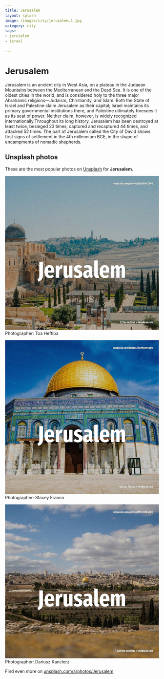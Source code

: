 ```yaml
---
title: Jerusalem
layout: splash
image: /images/city/jerusalem.1.jpg
category: city
tags:
- jerusalem
- israel

---
```

# Jerusalem

Jerusalem  is an ancient city in West Asia, on a plateau in the Judaean Mountains between the  Mediterranean and the Dead Sea. It is one of the oldest cities in the world, and is considered holy to the three major Abrahamic  religions—Judaism, Christianity, and Islam. Both the State of Israel and Palestine claim Jerusalem as their capital; Israel maintains its  primary governmental institutions there, and Palestine ultimately foresees it as its seat of power. Neither claim, however, is widely recognized internationally.Throughout its long history, Jerusalem  has been destroyed at least twice, besieged 23 times, captured and recaptured 44 times, and  attacked 52 times. The part of Jerusalem called the City of David shows first signs of settlement in the 4th  millennium BCE, in the shape of encampments of nomadic shepherds. 

 
## Unsplash photos
These are the most popular photos on [Unsplash](https://unsplash.com) for **Jerusalem**.
 
![Jerusalem](/images/city/jerusalem.1.jpg)
Photographer:  Toa Heftiba
 
![Jerusalem](/images/city/jerusalem.2.jpg)
Photographer:  Stacey Franco
 
![Jerusalem](/images/city/jerusalem.3.jpg)
Photographer:  Dariusz Kanclerz
 
Find even more on [unsplash.com/s/photos/Jerusalem](https://unsplash.com/s/photos/Jerusalem)
 
